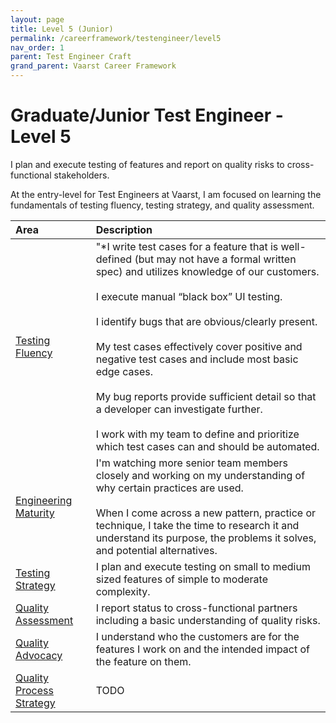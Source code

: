 ```yaml
---
layout: page
title: Level 5 (Junior)
permalink: /careerframework/testengineer/level5
nav_order: 1
parent: Test Engineer Craft
grand_parent: Vaarst Career Framework
---
```


# Graduate/Junior Test Engineer - Level 5

I plan and execute testing of features and report on quality risks to cross-functional stakeholders.

At the entry-level for Test Engineers at Vaarst, I am focused on learning the fundamentals of testing fluency, testing strategy, and quality assessment. 			
			


|Area          | Description       |
|:-------------|:------------------|
| [Testing Fluency](/careerframework/testengineer#testing-fluency) | "*I write test cases for a feature that is well-defined (but may not have a formal written spec) and utilizes knowledge of our customers. <br><br> I execute manual “black box” UI testing. <br><br> I identify bugs that are obvious/clearly present. <br><br> My test cases effectively cover positive and negative test cases and include most basic edge cases. <br><br> My bug reports provide sufficient detail so that a developer can investigate further. <br><br> I work with my team to define and prioritize which test cases can and should be automated. |
| [Engineering Maturity](/careerframework/testengineer#engineering-maturity)  | I'm watching more senior team members closely and working on my understanding of why certain practices are used. <br><br> When I come across a new pattern, practice or technique, I take the time to research it and understand its purpose, the problems it solves, and potential alternatives.|
| [Testing Strategy](/careerframework/testengineer#testing-strategy)  | I plan and execute testing on small to medium sized features of simple to moderate complexity. |
| [Quality Assessment](/careerframework/testengineer#quality-assessment)  | I report status to cross-functional partners including a basic understanding of quality risks. |
| [Quality Advocacy](/careerframework/testengineer#quality-advocacy)  | I understand who the customers are for the features I work on and the intended impact of the feature on them. |
| [Quality Process Strategy](/careerframework/testengineer#quality-process-strategy)  | TODO |

